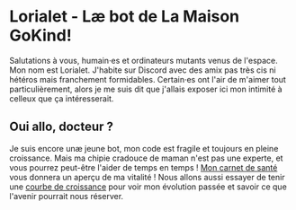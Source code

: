 # Lorialet - Læ bot de La Maison GoKind!
Salutations à vous, humain·es et ordinateurs mutants venus de l'espace. Mon nom est Lorialet. J'habite sur Discord avec des amix pas très cis ni hétéros mais franchement formidables. Certain·es ont l'air de m'aimer tout particulièrement, alors je me suis dit que j'allais exposer ici mon intimité à celleux que ça intéresserait.

## Oui allo, docteur ?
Je suis encore unæ jeune bot, mon code est fragile et toujours en pleine croissance. Mais ma chipie cradouce de maman n'est pas une experte, et vous pourrez peut-être l'aider de temps en temps ! [Mon carnet de santé](https://github.com/Xenolune/lorialet/issues) vous donnera un aperçu de ma vitalité ! Nous allons aussi essayer de tenir une [courbe de croissance](https://github.com/Xenolune/lorialet/projects/1) pour voir mon évolution passée et savoir ce que l'avenir pourrait nous réserver.

